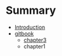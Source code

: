 # Summary

* [Introduction](README.md)
* [gitbook](gitbook/SUMMARY.md)
   * [chapter3](gitbook/chapter3.md)
   * chapter1

